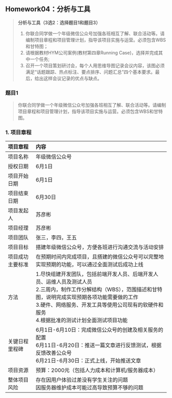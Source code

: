 ## Homework04：分析与工具
> **分析与工具（3选2：选择题目1和题目3）**
> 1. 你联合同学做一个年级微信公众号加强各班相互了解、联合活动等。请编制项目章程和项目管理计划，指导该项目实施与运营。必须包含WBS和甘特图；
> 2. 请根据教材HYM公司案例(教材第四章Running Case)，选择并完成其中一个任务;
> 3. 召开一个项目策划研讨会，每个人用思维导图记录会议内容，该图必须满足“话题跟踪、热点标注、要点排序、问题汇总”四个基本要求。最后，给出这样会议记录的优点与缺点。  


### 题目1
> 你联合同学做一个年级微信公众号加强各班相互了解、联合活动等。请编制项目章程和项目管理计划，指导该项目实施与运营。必须包含WBS和甘特图。

### 1. 项目章程
|项目章程|内容|
|:---|:---|
|项目名称|年级微信公众号|
|授权日期|6月1日|
|项目开始日期|6月1日|
|项目结束日期|6月30日|
|项目发起人|苏彦彬|
|项目经理|苏彦彬|
|项目团队|张三，李四，王五|
|项目目标|搭建年级微信公众号，方便各班进行沟通交流与活动安排|
|项目成功主要标准|在预期时间内完成项目，且搭建的微信公众号可以完整地实现预期的功能，可以通过全面测试后成功上线|
|方法|1.尽快组建开发团队，包括前端开发人员、后端开发人员、运维人员及测试人员<br/> 2.三周内，制作工作分解结构（WBS），范围描述和甘特图，说明完成实现预期各项功能需要做的工作<br/> 3.硬件、网络服务、开发工具等使用公司现有的软硬件和服务<br/> 4.根据批准的测试计划全面测试项目功能|
|关键日程里程碑|6月1日-6月10日：完成微信公众号的创建及相关服务的配置<br/> 6月11日-6月20日：推送一篇文章进行反馈测试，根据反馈改善公众号<br/> 6月21日-6月30日：正式上线，开始推送文章|
|项目资源|预算：2000元（包括人力成本和计算机/服务器成本）|
|整体项目风险|存在因用户体验过差没有学生关注的问题<br/>因服务器维护成本可能过高导致预算不够的问题|

